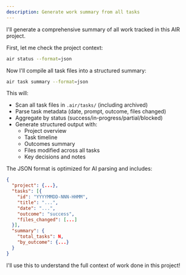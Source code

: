 ```yaml
---
description: Generate work summary from all tasks
---
```


I'll generate a comprehensive summary of all work tracked in this AIR project.

First, let me check the project context:

```bash
air status --format=json
```

Now I'll compile all task files into a structured summary:

```bash
air task summary --format=json
```

This will:
- Scan all task files in `.air/tasks/` (including archived)
- Parse task metadata (date, prompt, outcome, files changed)
- Aggregate by status (success/in-progress/partial/blocked)
- Generate structured output with:
  - Project overview
  - Task timeline
  - Outcomes summary
  - Files modified across all tasks
  - Key decisions and notes

The JSON format is optimized for AI parsing and includes:
```json
{
  "project": {...},
  "tasks": [{
    "id": "YYYYMMDD-NNN-HHMM",
    "title": "...",
    "date": "...",
    "outcome": "success",
    "files_changed": [...]
  }],
  "summary": {
    "total_tasks": N,
    "by_outcome": {...}
  }
}
```

I'll use this to understand the full context of work done in this project!
